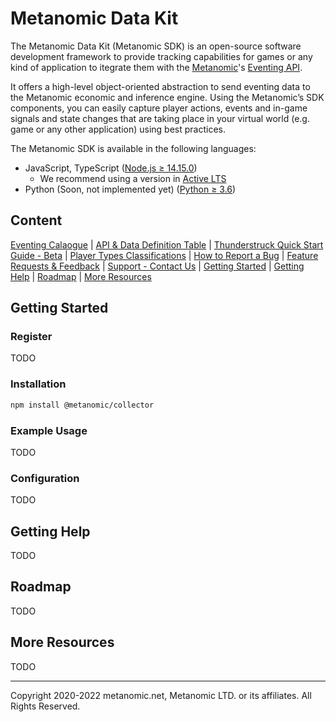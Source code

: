 # Metanomic Data Kit

The Metanomic Data Kit (Metanomic SDK) is an open-source software development framework to provide tracking capabilities for games or any kind of application to itegrate them with the [Metanomic](metanomic.com)'s [Eventing API](http://eventcatalog.metanomic.net/).

It offers a high-level object-oriented abstraction to send eventing data to the Metanomic economic and inference engine. Using the Metanomic’s SDK components, you can easily capture player actions, events and in-game signals and state changes that are taking place in your virtual world (e.g. game or any other application) using best practices.

The Metanomic SDK is available in the following languages:

- JavaScript, TypeScript ([Node.js ≥ 14.15.0](https://nodejs.org/download/release/latest-v14.x/))
  - We recommend using a version in [Active LTS](https://nodejs.org/en/about/releases/)
- Python (Soon, not implemented yet) ([Python ≥ 3.6](https://www.python.org/downloads/))

## Content

[Eventing Calaogue](http://eventcatalog.metanomic.net/) |
[API & Data Definition Table](https://metanomic.notion.site/API-Data-Definition-Table-8ed6ccca46e14947be12606bd35d63a9) |
[Thunderstruck Quick Start Guide - Beta](https://metanomic.notion.site/Thunderstruck-Quick-Start-Guide-Beta-356cc5016eff44278248474c96bd1fd1) |
[Player Types Classifications](https://metanomic.notion.site/Player-Types-Classifications-6006ba06e078492aa7cf71b993de50a9) |
[How to Report a Bug](https://metanomic.notion.site/How-to-Report-a-Bug-cf09338d050f4d31a5104bce9ee6024f) |
[Feature Requests & Feedback](https://metanomic.notion.site/Feature-Requests-Feedback-10d78c47879744bc88554de9a067351f) |
[Support - Contact Us](https://metanomic.notion.site/Still-Need-Help-Contact-Us-c43b2eb56e12417f8109b7301fadf159) |
[Getting Started](#getting-started) |
[Getting Help](#getting-help) |
[Roadmap](https://github.com/aws/aws-cdk/blob/main/ROADMAP.md) |
[More Resources](#more-resources)

## Getting Started

### Register

TODO

### Installation

```sh
npm install @metanomic/collector
```

### Example Usage

TODO

### Configuration

TODO

## Getting Help

TODO

## Roadmap

TODO

## More Resources

TODO

---

Copyright 2020-2022 metanomic.net, Metanomic LTD. or its affiliates. All Rights Reserved.

